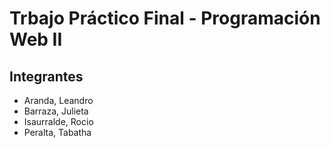 # Trbajo Práctico Final - Programación Web II

## Integrantes

- Aranda, Leandro
- Barraza, Julieta
- Isaurralde, Rocio
- Peralta, Tabatha